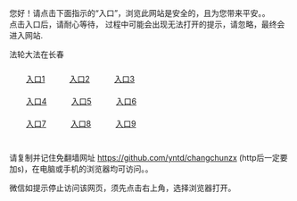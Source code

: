 您好！请点击下面指示的“入口”，浏览此网站是安全的，且为您带来平安。。 <br/>
点击入口后，请耐心等待， 过程中可能会出现无法打开的提示，请忽略，最终会进入网站. </br>

法轮大法在长春<br/>
<div style="padding:10px"><a style="margin:20px" target="_blank" href="https://d35wnv07p42agd.cloudfront.net/2Qpsp?uhbbjrir" id="ccLink1" rel="nofollow">入口1</a> <a target="_blank" style="margin:20px" href="https://d3e6zq7fqmgnkc.cloudfront.net/2Qpsp?vtyfx" id="ccLink2" rel="nofollow">入口2</a> <a style="margin:20px" target="_blank" href="https://d3tgdpicjpf4js.cloudfront.net/2Qpsp?kauhuaxq" id="ccLink3" rel="nofollow">入口3</a></div>

<div style="padding:10px" ><a style="margin:20px" target="_blank" href="https://d35wnv07p42agd.cloudfront.net/2Qpsp?uhbbjrir" id="ccLink4" rel="nofollow">入口4</a> <a style="margin:20px" href="https://d3e6zq7fqmgnkc.cloudfront.net/2Qpsp?vtyfx" target="_blank" id="ccLink5" rel="nofollow">入口5</a> <a style="margin:20px" href="https://d3tgdpicjpf4js.cloudfront.net/2Qpsp?kauhuaxq" target="_blank" id="ccLink6" rel="nofollow">入口6</a></div>

<div style="padding:10px"><a style="margin:20px" target="_blank" href="https://d35wnv07p42agd.cloudfront.net/2Qpsp?uhbbjrir" id="ccLink7" rel="nofollow">入口7</a> <a style="margin:20px" href="https://d3e6zq7fqmgnkc.cloudfront.net/2Qpsp?vtyfx" target="_blank" id="ccLink8" rel="nofollow">入口8</a> <a style="margin:20px" target="_blank" href="https://d3tgdpicjpf4js.cloudfront.net/2Qpsp?kauhuaxq" id="ccLink9" rel="nofollow">入口9</a></div>

<br/>



请复制并记住免翻墙网址 https://github.com/yntd/changchunzx (http后一定要加s)，在电脑或手机的浏览器均可访问。。<br/>

微信如提示停止访问该网页，须先点击右上角，选择浏览器打开。
